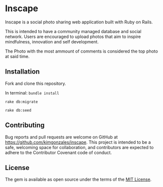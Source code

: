 # Inscape

Inscape is a social photo sharing web application built with Ruby on Rails. 

This is intended to have a community managed database and social network. 
Users are encouraged to upload photos that aim to inspire mindfulness, innovation and self development. 

The Photo with the most ammount of comments is considered the top photo at said time.

## Installation 

Fork and clone this repository.

In terminal: 
 `bundle install`

`rake db:migrate`

`rake db:seed`

## Contributing

Bug reports and pull requests are welcome on GitHub at https://github.com/kimgonzales/inscape. This project is intended to be a safe, welcoming space for collaboration, and contributors are expected to adhere to the Contributor Covenant code of conduct.

## License
The gem is available as open source under the terms of the [MIT License](https://opensource.org/licenses/MIT).

